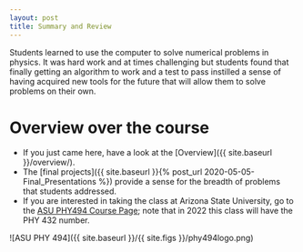 ```yaml
---
layout: post
title: Summary and Review
---
```


Students learned to use the computer to solve numerical problems in
physics. It was hard work and at times challenging but students found
that finally getting an algorithm to work and a test to pass
instilled a sense of having acquired new tools for the future that
will allow them to solve problems on their own.


# Overview over the course

* If you just came here, have a look at the
  [Overview]({{ site.baseurl }}/overview/).
* The [final projects]({{ site.baseurl }}{% post_url
  2020-05-05-Final_Presentations %}) provide a sense for the breadth of
  problems that students addressed.
* If you are interested in taking the class at Arizona State
  University, go to the
  [ASU PHY494 Course Page](https://becksteinlab.physics.asu.edu/learning/76/phy494-computational-physics);
  note that in 2022 this class will have the PHY 432 number.

![ASU PHY 494]({{ site.baseurl }}/{{ site.figs }}/phy494logo.png)


